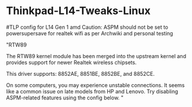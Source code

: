 # Thinkpad-L14-Tweaks-Linux

#TLP config for L14 Gen 1 amd
Caution: ASPM should not be set to powersupersave for realtek wifi as per Archwiki and personal testing

"RTW89

The RTW89 kernel module has been merged into the upstream kernel and provides support for newer Realtek wireless chipsets.

This driver supports: 8852AE, 8851BE, 8852BE, and 8852CE.

On some computers, you may experience unstable connections. It seems like a common issue on late models from HP and Lenovo. Try disabling ASPM-related features using the config below. "
